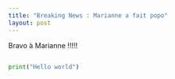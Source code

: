 ```yaml
---
title: "Breaking News : Marianne a fait popo"
layout: post
---
```


Bravo à Marianne !!!!!

```python

print("Hello world")

```